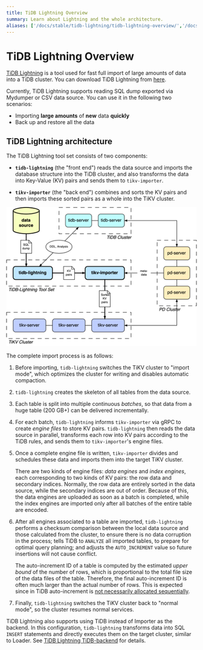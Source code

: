 ```yaml
---
title: TiDB Lightning Overview
summary: Learn about Lightning and the whole architecture.
aliases: ['/docs/stable/tidb-lightning/tidb-lightning-overview/','/docs/v4.0/tidb-lightning/tidb-lightning-overview/','/docs/stable/reference/tools/tidb-lightning/overview/']
---
```


# TiDB Lightning Overview

[TiDB Lightning](https://github.com/pingcap/tidb-lightning) is a tool used for fast full import of large amounts of data into a TiDB cluster. You can download TiDB Lightning from [here](/download-ecosystem-tools.md#tidb-lightning).

Currently, TiDB Lightning supports reading SQL dump exported via Mydumper or CSV data source. You can use it in the following two scenarios:

- Importing **large amounts** of **new** data **quickly**
- Back up and restore all the data

## TiDB Lightning architecture

The TiDB Lightning tool set consists of two components:

- **`tidb-lightning`** (the "front end") reads the data source and imports the database structure into the TiDB cluster, and also transforms the data into Key-Value (KV) pairs and sends them to `tikv-importer`.

- **`tikv-importer`** (the "back end") combines and sorts the KV pairs and then imports these sorted pairs as a whole into the TiKV cluster.

![Architecture of TiDB Lightning tool set](/media/tidb-lightning-architecture.png)

The complete import process is as follows:

1. Before importing, `tidb-lightning` switches the TiKV cluster to "import mode", which optimizes the cluster for writing and disables automatic compaction.

2. `tidb-lightning` creates the skeleton of all tables from the data source.

3. Each table is split into multiple continuous *batches*, so that data from a huge table (200 GB+) can be delivered incrementally.

4. For each batch, `tidb-lightning` informs `tikv-importer` via gRPC to create *engine files* to store KV pairs. `tidb-lightning` then reads the data source in parallel, transforms each row into KV pairs according to the TiDB rules, and sends them to `tikv-importer`'s engine files.

5. Once a complete engine file is written, `tikv-importer` divides and schedules these data and imports them into the target TiKV cluster.

    There are two kinds of engine files: *data engines* and *index engines*, each corresponding to two kinds of KV pairs: the row data and secondary indices. Normally, the row data are entirely sorted in the data source, while the secondary indices are out of order. Because of this, the data engines are uploaded as soon as a batch is completed, while the index engines are imported only after all batches of the entire table are encoded.

6. After all engines associated to a table are imported, `tidb-lightning` performs a checksum comparison between the local data source and those calculated from the cluster, to ensure there is no data corruption in the process; tells TiDB to `ANALYZE` all imported tables, to prepare for optimal query planning; and adjusts the `AUTO_INCREMENT` value so future insertions will not cause conflict.

    The auto-increment ID of a table is computed by the estimated *upper bound* of the number of rows, which is proportional to the total file size of the data files of the table. Therefore, the final auto-increment ID is often much larger than the actual number of rows. This is expected since in TiDB auto-increment is [not necessarily allocated sequentially](/mysql-compatibility.md#auto-increment-id).

7. Finally, `tidb-lightning` switches the TiKV cluster back to "normal mode", so the cluster resumes normal services.

TiDB Lightning also supports using TiDB instead of Importer as the backend. In this configuration, `tidb-lightning` transforms data into SQL `INSERT` statements and directly executes them on the target cluster, similar to Loader. See [TiDB Lightning TiDB-backend](/tidb-lightning/tidb-lightning-tidb-backend.md) for details.
